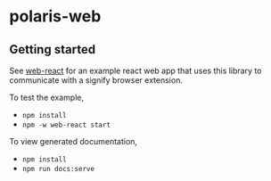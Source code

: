# polaris-web


##  Getting started

See [web-react](./examples/web-react/src/App.tsx) for an example react web app that uses this library to communicate with a signify browser extension.

To test the example,

- `npm install`
- `npm -w web-react start`


To view generated documentation,

- `npm install`
- `npm run docs:serve`
